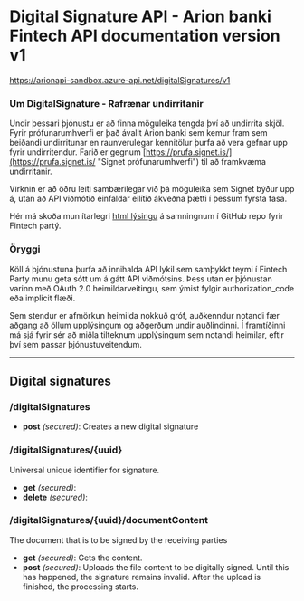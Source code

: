 ﻿# Digital Signature API - Arion banki Fintech API documentation version v1
https://arionapi-sandbox.azure-api.net/digitalSignatures/v1


### Um DigitalSignature - Rafrænar undirritanir
Undir þessari þjónustu er að finna möguleika tengda því að undirrita skjöl. Fyrir prófunarumhverfi er það ávallt Arion banki sem kemur fram sem beiðandi undirritunar en raunverulegar kennitölur þurfa að vera gefnar upp fyrir undirritendur. Farið er gegnum [https://prufa.signet.is/](https://prufa.signet.is/ "Signet prófunarumhverfi") til að framkvæma undirritanir.

Virknin er að öðru leiti sambærilegar við þá möguleika sem Signet býður upp á, utan að API viðmótið einfaldar eilítið ákveðna þætti í þessum fyrsta fasa.
      
Hér má skoða mun ítarlegri [html lýsingu](https://rawgit.com/arionbanki/Fintech-Party-2016-06-API/master/DigitalSignature/DigitalSignature.html "sjá DigitalSignature.html") á samningnum í GitHub repo fyrir Fintech partý.


### Öryggi
Köll á þjónustuna þurfa að innihalda API lykil sem samþykkt teymi í Fintech Party munu geta sótt um á gátt API viðmótsins. Þess utan er þjónustan varinn með OAuth 2.0 heimildarveitingu, sem ýmist fylgir authorization_code eða implicit flæði.

Sem stendur er afmörkun heimilda nokkuð gróf, auðkenndur notandi fær aðgang að öllum upplýsingum og aðgerðum undir auðlindinni. Í framtíðinni má sjá fyrir sér að miðla tilteknum upplýsingum sem notandi heimilar, eftir því sem passar þjónustuveitendum.      



---


## Digital signatures



### /digitalSignatures


* **post** *(secured)*: Creates a new digital signature



### /digitalSignatures/{uuid}
Universal unique identifier for signature.

* **get** *(secured)*: 
* **delete** *(secured)*: 



### /digitalSignatures/{uuid}/documentContent
The document that is to be signed by the receiving parties

* **get** *(secured)*: Gets the content.
* **post** *(secured)*: Uploads the file content to be digitally signed. Until this has happened, the signature remains invalid.
After the upload is finished, the processing starts.










